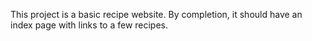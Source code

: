 This project is a basic recipe website. By completion, it should have an
index page with links to a few recipes.